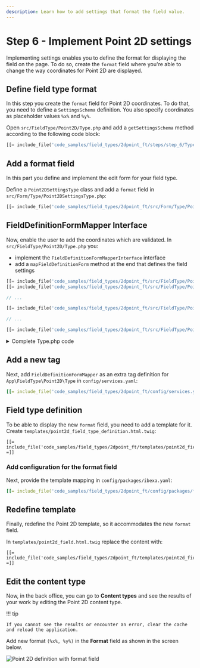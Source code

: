 ```yaml
---
description: Learn how to add settings that format the field value.
---
```


# Step 6 - Implement Point 2D settings

Implementing settings enables you to define the format for displaying the field on the page.
To do so, create the `format` field where you're able to change the way coordinates for Point 2D are displayed.

## Define field type format

In this step you create the `format` field for Point 2D coordinates.
To do that, you need to define a `SettingsSchema` definition.
You also specify coordinates as placeholder values `%x%` and `%y%`.

Open `src/FieldType/Point2D/Type.php` and add a `getSettingsSchema` method according to the following code block:

```php hl_lines="18-26"
[[= include_file('code_samples/field_types/2dpoint_ft/steps/step_6/Type.php') =]]
```

## Add a format field

In this part you define and implement the edit form for your field type.

Define a `Point2DSettingsType` class and add a `format` field in `src/Form/Type/Point2DSettingsType.php`:

```php
[[= include_file('code_samples/field_types/2dpoint_ft/src/Form/Type/Point2DSettingsType.php') =]]
```

## FieldDefinitionFormMapper Interface

Now, enable the user to add the coordinates which are validated.
In `src/FieldType/Point2D/Type.php` you:

- implement the `FieldDefinitionFormMapperInterface` interface
- add a `mapFieldDefinitionForm` method at the end that defines the field settings

```php
[[= include_file('code_samples/field_types/2dpoint_ft/src/FieldType/Point2D/Type.php', 0, 4) =]]
[[= include_file('code_samples/field_types/2dpoint_ft/src/FieldType/Point2D/Type.php', 7, 8) =]]

// ...

[[= include_file('code_samples/field_types/2dpoint_ft/src/FieldType/Point2D/Type.php', 14, 15) =]]

// ...

[[= include_file('code_samples/field_types/2dpoint_ft/src/FieldType/Point2D/Type.php', 40, 46) =]]
```

<details class="tip">
<summary>Complete Type.php code</summary>
```php
[[= include_file('code_samples/field_types/2dpoint_ft/src/FieldType/Point2D/Type.php') =]]
```
</details>

## Add a new tag

Next, add `FieldDefinitionFormMapper` as an extra tag definition for `App\FieldType\Point2D\Type` in `config/services.yaml`:

```yaml hl_lines="5"
[[= include_file('code_samples/field_types/2dpoint_ft/config/services.yaml', 33, 38) =]]
```

## Field type definition

To be able to display the new `format` field, you need to add a template for it.
Create `templates/point2d_field_type_definition.html.twig`:

```html+twig
[[= include_file('code_samples/field_types/2dpoint_ft/templates/point2d_field_type_definition.html.twig') =]]
```

### Add configuration for the format field

Next, provide the template mapping in `config/packages/ibexa.yaml`:

```yaml hl_lines="6 7"
[[= include_file('code_samples/field_types/2dpoint_ft/config/packages/field_templates.yaml') =]]
```

## Redefine template

Finally, redefine the Point 2D template, so it accommodates the new `format` field.

In `templates/point2d_field.html.twig` replace the content with:

```html+twig
[[= include_file('code_samples/field_types/2dpoint_ft/templates/point2d_field.html.twig') =]]
```

## Edit the content type

Now, in the back office, you can go to **Content types** and see the results of your work by editing the Point 2D content type.

!!! tip

    If you cannot see the results or encounter an error, clear the cache and reload the application.

Add new format `(%x%, %y%)` in the **Format** field as shown in the screen below.

![Point 2D definition with format field](field_definition_format_field.png)
